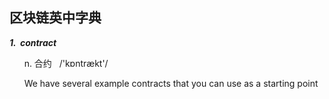 区块链英中字典
-------------------------------
***1.  contract***

       n. 合约   /'kɒntrækt'/

        We have several example contracts that you can use as a starting point


